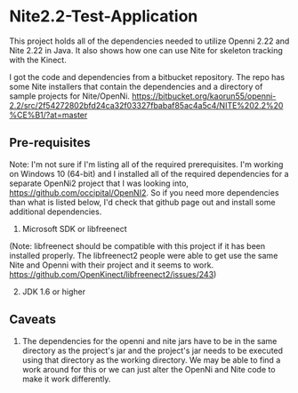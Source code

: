# Nite2.2-Test-Application
This project holds all of the dependencies needed to utilize Openni 2.22 and Nite 2.22 in Java. It also shows how one can use Nite for skeleton tracking with the Kinect.

I got the code and dependencies from a bitbucket repository. The repo has some Nite installers that contain the dependencies and a directory of sample projects for Nite/OpenNi.
https://bitbucket.org/kaorun55/openni-2.2/src/2f54272802bfd24ca32f03327fbabaf85ac4a5c4/NITE%202.2%20%CE%B1/?at=master

## Pre-requisites

Note: I'm not sure if I'm listing all of the required prerequisites. I'm working on Windows 10 (64-bit) and I installed all of the required
dependencies for a separate OpenNi2 project that I was looking into, https://github.com/occipital/OpenNI2. So if you need more dependencies than
what is listed below, I'd check that github page out and install some additional dependencies.

1. Microsoft SDK or libfreenect

(Note: libfreenect should be compatible with this project if it has been installed properly. The libfreenect2 people were able to get
use the same Nite and Openni with their project and it seems to work. https://github.com/OpenKinect/libfreenect2/issues/243)

2. JDK 1.6 or higher

## Caveats

1. The dependencies for the openni and nite jars have to be in the same directory as the project's jar and the project's jar needs to be executed using that directory as the working directory.
We may be able to find a work around for this or we can just alter the OpenNi and Nite code to make it work differently.
